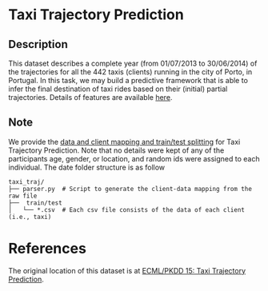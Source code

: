 # Taxi Trajectory Prediction

## Description

This dataset describes a complete year (from 01/07/2013 to 30/06/2014) of the trajectories for all the 442 taxis (clients) running in the city of Porto, in Portugal. In this task, we may build a predictive framework that is able to infer the final destination of taxi rides based on their (initial) partial trajectories. Details of features are available [here](https://www.kaggle.com/c/pkdd-15-predict-taxi-service-trajectory-i/overview).

## Note

We provide the [data and client mapping and train/test splitting](https://fedscale.eecs.umich.edu/dataset/taxi_traj.tar.gz) for Taxi Trajectory Prediction. Note that no details were kept of any of the participants age, gender, or location, and random ids were assigned to each individual. The date folder structure is as follow
```
taxi_traj/
├── parser.py  # Script to generate the client-data mapping from the raw file
├──  train/test
│   └── *.csv  # Each csv file consists of the data of each client (i.e., taxi)
```
# References
The original location of this dataset is at
[ECML/PKDD 15: Taxi Trajectory Prediction](https://www.kaggle.com/c/pkdd-15-predict-taxi-service-trajectory-i/overview).

